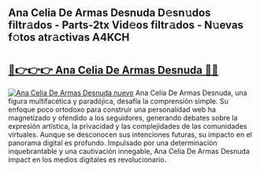 ## Ana Celia De Armas Desnuda D𝚎sn𝚞dos filtr𝚊dos - Parts-2tx Vid𝚎os filtr𝚊dos - N𝚞evas f𝚘tos atr𝚊ctivas A4KCH

# <h2><a href="http://mb6zy1a.tromn.icu/?c=Ana+Celia+De+Armas+Desnuda">🔗👉👉👉 Ana Celia De Armas Desnuda 🔗🔗</a></h2>

[![Ana Celia De Armas Desnuda nuevo](https://i.imgur.com/pEAQMta.gif)](http://mb6zy1a.tromn.icu/?c=Ana+Celia+De+Armas+Desnuda)
Ana Celia De Armas Desnuda, una figura multifacética y paradójica, desafía la comprensión simple. Su enfoque poco ortodoxo para construir una personalidad web ha magnetizado y ofendido a los seguidores, generando debates sobre la expresión artística, la privacidad y las complejidades de las comunidades virtuales. Aunque se desconocen sus intenciones futuras, su impacto en el panorama digital es profundo. Impulsado por una determinación inquebrantable y una cautivación innegable, Ana Celia De Armas Desnuda impact en los medios digitales es revolucionario.
